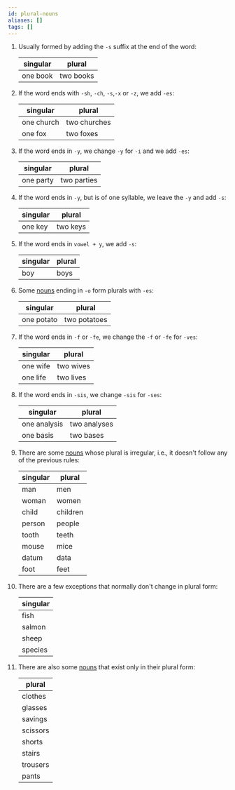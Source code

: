 ```yaml
---
id: plural-nouns
aliases: []
tags: []
---
```


1. Usually formed by adding the `-s` suffix at the end of the word:

   | singular | plural    |
   | -------- | --------- |
   | one book | two books |

2. If the word ends with `-sh`, `-ch`, `-s`,`-x` or `-z`, we add `-es`:

   | singular   | plural       |
   | ---------- | ------------ |
   | one church | two churches |
   | one fox    | two foxes    |

3. If the word ends in `-y`, we change `-y` for `-i` and we add `-es`:

   | singular  | plural      |
   | --------- | ----------- |
   | one party | two parties |

4. If the word ends in `-y`, but is of one syllable, we leave the `-y` and add `-s`:

   | singular | plural   |
   | -------- | -------- |
   | one key  | two keys |

5. If the word ends in `vowel + y`, we add `-s`:

   | singular | plural |
   | -------- | ------ |
   | boy      | boys   |

6. Some [nouns](noun.md) ending in `-o` form plurals with `-es`:

   | singular   | plural       |
   | ---------- | ------------ |
   | one potato | two potatoes |

7. If the word ends in `-f` or `-fe`, we change the `-f` or `-fe` for `-ves`:

   | singular | plural    |
   | -------- | --------- |
   | one wife | two wives |
   | one life | two lives |

8. If the word ends in `-sis`, we change `-sis` for `-ses`:

   | singular     | plural       |
   | ------------ | ------------ |
   | one analysis | two analyses |
   | one basis    | two bases    |

9. There are some [nouns](noun.md) whose plural is irregular, i.e., it doesn't follow any of the previous rules:

   | singular | plural   |
   | -------- | -------- |
   | man      | men      |
   | woman    | women    |
   | child    | children |
   | person   | people   |
   | tooth    | teeth    |
   | mouse    | mice     |
   | datum    | data     |
   | foot     | feet     |

10. There are a few exceptions that normally don't change in plural form:

    | singular |
    | -------- |
    | fish     |
    | salmon   |
    | sheep    |
    | species  |

11. There are also some [nouns](noun.md) that exist only in their plural form:

    | plural   |
    | -------- |
    | clothes  |
    | glasses  |
    | savings  |
    | scissors |
    | shorts   |
    | stairs   |
    | trousers |
    | pants    |
